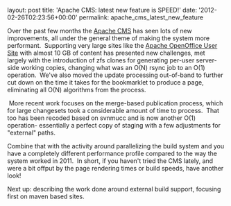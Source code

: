 
layout: post
title: 'Apache CMS: latest new feature is SPEED!'
date: '2012-02-26T02:23:56+00:00'
permalink: apache_cms_latest_new_feature

<p>Over the past few months the&nbsp;<a href="http://www.apache.org/dev/cms">Apache CMS</a> has seen lots of new improvements, all under the general theme of making the system more performant.&nbsp; Supporting very large sites like the <a href="http://www.openoffice.org/">Apache OpenOffice User Site</a> with almost 10 GB of content has presented new challenges, met largely with the introduction of zfs clones for generating per-user server-side working copies, changing what was an O(N) rsync job to an O(1) operation.&nbsp; We've also moved the update processing out-of-band to further cut down on the time it takes for the bookmarklet to produce a page, eliminating all O(N) algorithms from the process.</p> 
  <p>&nbsp;More recent work focuses on the merge-based publication process, which for large changesets took a considerable amount of time to process.&nbsp; That too has been recoded based on svnmucc and is now another O(1) operation- essentially a perfect copy of staging with a few adjustments for &quot;external&quot; paths.</p> 
  <p>Combine that with the activity around parallelizing the build system and you have a completely different performance profile compared to the way the system worked in 2011.&nbsp; In short, if you haven't tried the CMS lately, and were a bit offput by the page rendering times or build speeds, have another look! <br /></p> 
  <p> </p> 
  <p>Next up: describing the work done around external build support, focusing first on maven based sites.<br /></p> 
  <p><br /></p>
